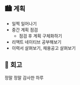 ## 🏙️ 계획

- 일찍 일어나기
- 중간 계획 점검
  - 점검 후 계획 구체화하기
- 리액트 네이티브 공부해보기
- 이력서 살펴보기, 채용공고 살펴보기

## 🌆 회고

정말 정말 감사한 하루
